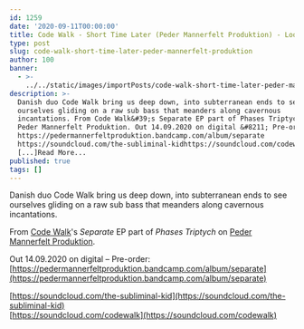 ```yaml
---
id: 1259
date: '2020-09-11T00:00:00'
title: Code Walk - Short Time Later (Peder Mannerfelt Produktion) - Loose Lips
type: post
slug: code-walk-short-time-later-peder-mannerfelt-produktion
author: 100
banner:
  - >-
    ../../static/images/importPosts/code-walk-short-time-later-peder-mannerfelt-produktion/image1259.jpeg
description: >-
  Danish duo Code Walk bring us deep down, into subterranean ends to see
  ourselves gliding on a raw sub bass that meanders along cavernous
  incantations. From Code Walk&#39;s Separate EP part of Phases Triptych on
  Peder Mannerfelt Produktion. Out 14.09.2020 on digital &#8211; Pre-order:
  https://pedermannerfeltproduktion.bandcamp.com/album/separate
  https://soundcloud.com/the-subliminal-kidhttps://soundcloud.com/codewalk
  [...]Read More...
published: true
tags: []
---
```

Danish duo Code Walk bring us deep down, into subterranean ends to see ourselves gliding on a raw sub bass that meanders along cavernous incantations.

From [Code Walk](https://www.residentadvisor.net/dj/codewalk)'s _Separate_ EP part of _Phases Triptych_ on [Peder Mannerfelt Produktion](https://pedermannerfeltproduktion.bandcamp.com/).

Out 14.09.2020 on digital – Pre-order: [https://pedermannerfeltproduktion.bandcamp.com/album/separate](https://pedermannerfeltproduktion.bandcamp.com/album/separate)

[https://soundcloud.com/the-subliminal-kid](https://soundcloud.com/the-subliminal-kid)  
[https://soundcloud.com/codewalk](https://soundcloud.com/codewalk)